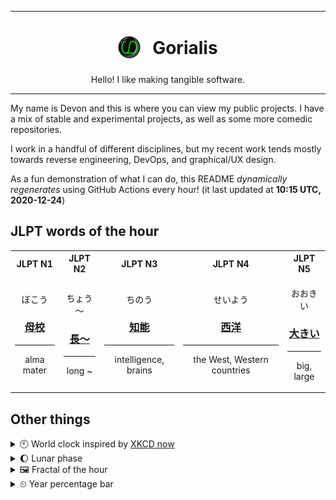 ***

<h1 align="center">
<sub>
    <img src="readme/resources/avatar.png" height="36">
</sub>
&nbsp;
Gorialis
</h1>
<p align="center">
Hello! I like making tangible software.
</p>

***

My name is Devon and this is where you can view my public projects. I have a mix of stable and experimental projects, as well as some more comedic repositories.

I work in a handful of different disciplines, but my recent work tends mostly towards reverse engineering, DevOps, and graphical/UX design.

As a fun demonstration of what I can do, this README *dynamically regenerates* using GitHub Actions every hour! (it last updated at **10:15 UTC, 2020-12-24**)

<h2>JLPT words of the hour</h2>
<table>
    <tr>
        <th>JLPT N1</th>
        <th>JLPT N2</th>
        <th>JLPT N3</th>
        <th>JLPT N4</th>
        <th>JLPT N5</th>
    </tr>
    <tr>
        <td>
            <p align="center">ぼこう</p>
            <h3 align="center"><b><a href="https://jisho.org/search/%E6%AF%8D%E6%A0%A1">母校</a></b></h3>
            <hr>
            <p align="center">alma mater</p>
        </td>
        <td>
            <p align="center">ちょう～</p>
            <h3 align="center"><b><a href="https://jisho.org/search/%E9%95%B7%EF%BD%9E">長～</a></b></h3>
            <hr>
            <p align="center">long ~</p>
        </td>
        <td>
            <p align="center">ちのう</p>
            <h3 align="center"><b><a href="https://jisho.org/search/%E7%9F%A5%E8%83%BD">知能</a></b></h3>
            <hr>
            <p align="center">intelligence,<wbr> brains</p>
        </td>
        <td>
            <p align="center">せいよう</p>
            <h3 align="center"><b><a href="https://jisho.org/search/%E8%A5%BF%E6%B4%8B">西洋</a></b></h3>
            <hr>
            <p align="center">the West,<wbr> Western countries</p>
        </td>
        <td>
            <p align="center">おおきい</p>
            <h3 align="center"><b><a href="https://jisho.org/search/%E5%A4%A7%E3%81%8D%E3%81%84">大きい</a></b></h3>
            <hr>
            <p align="center">big,<wbr> large</p>
        </td>
    </tr>
</table>

<h2>Other things</h2>
<details>
<summary>🕙  World clock inspired by <a href="https://xkcd.com/now">XKCD now</a></summary>

> <img src="generated/now.png" width="512">

</details>
<details>
<summary>🌔 Lunar phase</summary>

The moon is approximately 35.06% through its phase (Waxing Gibbous).

</details>
<details>
<summary>&#x1f5bc; Fractal of the hour</summary>

> <img src="generated/fractal.png" width="512">

</details>
<details>
<summary>&#x23f2; Year percentage bar</summary>
<pre><code>2020 [███████████████████▁] 97.93%</code></pre>
</details>
